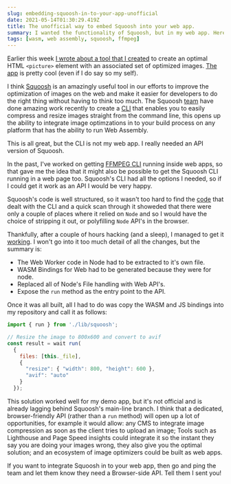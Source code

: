 ```yaml
---
slug: embedding-squoosh-in-to-your-app-unofficial
date: 2021-05-14T01:30:29.419Z
title: The unofficial way to embed Squoosh into your web app.
summary: I wanted the functionality of Squoosh, but in my web app. Here's how I did it.
tags: [wasm, web assembly, squoosh, ffmpeg]
---
```


Earlier this week [I wrote about a tool that I created](/images-are-still-too-hard/) to create an optimal HTML `<picture>` element with an associated set of optimized images. [The app](https://just-gimme-an-img.vercel.app/) is pretty cool (even if I do say so my self).

I think [Squoosh](https://squoosh.app) is an amazingly useful tool in our efforts to improve the optimization of images on the web and make it easier for developers to do the right thing without having to think too much. The Squoosh [team](https://github.com/GoogleChromeLabs/squoosh/graphs/contributors) have done amazing work recently to create a [CLI](https://www.npmjs.com/package/@squoosh/cli) that enables you to easily compress and resize images straight from the command line, this opens up the ability to integrate image optimzations in to your build process on any platform that has the ability to run Web Assembly.

This is all great, but the CLI is not my web app. I really needed an API version of Squoosh.

In the past, I've worked on getting [FFMPEG CLI](/running-ffmpeg-with-wasm-in-a-web-worker/) running inside web apps, so that gave me the idea that it might also be possible to get the Squoosh CLI running in a web page too. Squoosh's CLI had all the options I needed, so if I could get it work as an API I would be very happy.

Squoosh's code is well structured, so it wasn't too hard to find the [code](https://github.com/GoogleChromeLabs/squoosh/tree/dev/cli) that dealt with the CLI and a quick scan through it showeded that there were only a couple of places where it relied on `Node` and so I would have the choice of stripping it out, or polyfilling `Node` API's in the browser.

Thankfully, after a couple of hours hacking (and a sleep), I managed to get it [working](https://github.com/PaulKinlan/squoosh/commit/b8aaa9785ab31c3a850422b170a0b814866ea2d5#diff-14c2529eb4498c5d1ffd6915d05bf58a91bdda796af59f41d480d11c099d0479). I won't go into it too much detail of all the changes, but the summary is:

- The Web Worker code in Node had to be extracted to it's own file.
- WASM Bindings for Web had to be generated because they were for node.
- Replaced all of Node's File handling with Web API's.
- Expose the `run` method as the entry point to the API.

Once it was all built, all I had to do was copy the WASM and JS bindings into my repository and call it as follows:

```JavaScript
import { run } from './lib/squoosh';

// Resize the image to 800x600 and convert to avif
const result = wait run(
  { 
    files: [this._file], 
    { 
      "resize": { "width": 800, "height": 600 }, 
      "avif": "auto" 
    }
  });
```

This solution worked well for my demo app, but it's not official and is already lagging behind Squoosh's main-line branch. I think that a dedicated, browser-friendly API (rather than a `run` method) will open up a lot of opportunities, for example it would allow: any CMS to integrate image compression as soon as the client tries to upload an image; Tools such as Lighthouse and Page Speed insights could integrate it so the instant they say you are doing your images wrong, they also give you the optimal solution; and an ecosystem of image optimizers could be built as web apps.

If you want to integrate Squoosh in to your web app, then go and ping the team and let them know they need a Browser-side API. Tell them I sent you!
